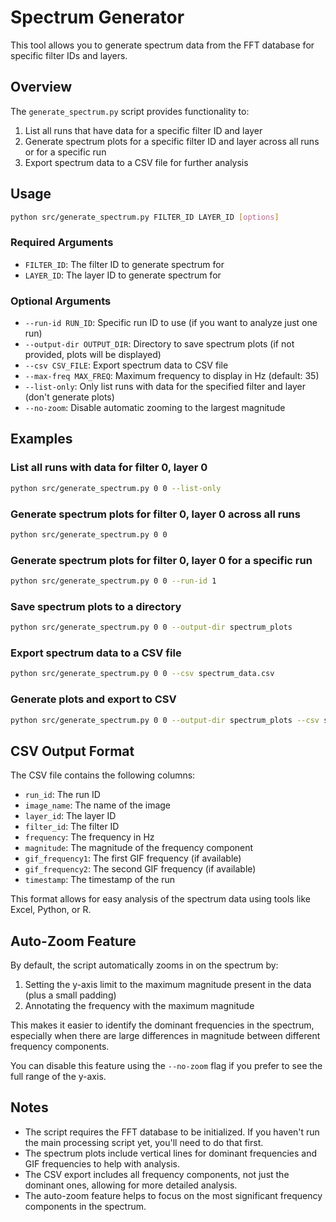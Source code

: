 # Spectrum Generator

This tool allows you to generate spectrum data from the FFT database for specific filter IDs and layers.

## Overview

The `generate_spectrum.py` script provides functionality to:

1. List all runs that have data for a specific filter ID and layer
2. Generate spectrum plots for a specific filter ID and layer across all runs or for a specific run
3. Export spectrum data to a CSV file for further analysis

## Usage

```bash
python src/generate_spectrum.py FILTER_ID LAYER_ID [options]
```

### Required Arguments

- `FILTER_ID`: The filter ID to generate spectrum for
- `LAYER_ID`: The layer ID to generate spectrum for

### Optional Arguments

- `--run-id RUN_ID`: Specific run ID to use (if you want to analyze just one run)
- `--output-dir OUTPUT_DIR`: Directory to save spectrum plots (if not provided, plots will be displayed)
- `--csv CSV_FILE`: Export spectrum data to CSV file
- `--max-freq MAX_FREQ`: Maximum frequency to display in Hz (default: 35)
- `--list-only`: Only list runs with data for the specified filter and layer (don't generate plots)
- `--no-zoom`: Disable automatic zooming to the largest magnitude

## Examples

### List all runs with data for filter 0, layer 0

```bash
python src/generate_spectrum.py 0 0 --list-only
```

### Generate spectrum plots for filter 0, layer 0 across all runs

```bash
python src/generate_spectrum.py 0 0
```

### Generate spectrum plots for filter 0, layer 0 for a specific run

```bash
python src/generate_spectrum.py 0 0 --run-id 1
```

### Save spectrum plots to a directory

```bash
python src/generate_spectrum.py 0 0 --output-dir spectrum_plots
```

### Export spectrum data to a CSV file

```bash
python src/generate_spectrum.py 0 0 --csv spectrum_data.csv
```

### Generate plots and export to CSV

```bash
python src/generate_spectrum.py 0 0 --output-dir spectrum_plots --csv spectrum_data.csv
```

## CSV Output Format

The CSV file contains the following columns:

- `run_id`: The run ID
- `image_name`: The name of the image
- `layer_id`: The layer ID
- `filter_id`: The filter ID
- `frequency`: The frequency in Hz
- `magnitude`: The magnitude of the frequency component
- `gif_frequency1`: The first GIF frequency (if available)
- `gif_frequency2`: The second GIF frequency (if available)
- `timestamp`: The timestamp of the run

This format allows for easy analysis of the spectrum data using tools like Excel, Python, or R.

## Auto-Zoom Feature

By default, the script automatically zooms in on the spectrum by:

1. Setting the y-axis limit to the maximum magnitude present in the data (plus a small padding)
2. Annotating the frequency with the maximum magnitude

This makes it easier to identify the dominant frequencies in the spectrum, especially when there are large differences in magnitude between different frequency components.

You can disable this feature using the `--no-zoom` flag if you prefer to see the full range of the y-axis.

## Notes

- The script requires the FFT database to be initialized. If you haven't run the main processing script yet, you'll need to do that first.
- The spectrum plots include vertical lines for dominant frequencies and GIF frequencies to help with analysis.
- The CSV export includes all frequency components, not just the dominant ones, allowing for more detailed analysis.
- The auto-zoom feature helps to focus on the most significant frequency components in the spectrum.

